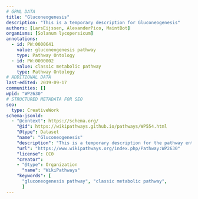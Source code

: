 ```yaml
---
# GPML DATA
title: "Gluconeogenesis"
description: "This is a temporary description for Gluconeogenesis"
authors: [LarsEijssen, AlexanderPico, MaintBot]
organisms: [Solanum lycopersicum]
annotations:
  - id: PW:0000641
    value: gluconeogenesis pathway
    type: Pathway Ontology
  - id: PW:0000002
    value: classic metabolic pathway
    type: Pathway Ontology
# ADDITIONAL DATA
last-edited: 2019-09-17
communities: []
wpid: "WP2630"
# STRUCTURED METADATA FOR SEO
seo:
  type: CreativeWork
schema-jsonld:
  - "@context": https://schema.org/
    "@id": https://wikipathways.github.io/pathways/WP554.html
    "@type": Dataset
    "name": "Gluconeogenesis"
    "description": "This is a temporary description for the pathway entitled: Gluconeogenesis"
    "url": "https://www.wikipathways.org/index.php/Pathway:WP2630"
    "license": CC0
    "creator":
    - "@type": Organization
      "name": "WikiPathways"
    "keywords": [
      "gluconeogenesis pathway", "classic metabolic pathway",
      ]
---
```

